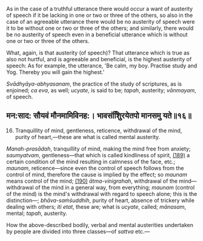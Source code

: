 As in the case of a truthful utterance there would occur a want of austerity of speech if it be lacking in one or two or three of the others, so also in the case of an agreeable utterance there would be no austerity of speech were it to be without one or two or three of the others; and similarly, there would be no austerity of speech even in a beneficial utterance which is without one or two or three of the others.

What, again, is that austerity (of speech)? That utterance which is true as also not hurtful, and is agreeable and beneficial, is the highest austerity of speech: As for example, the utterance, 'Be calm, my boy. Practise study and Yog. Thereby you will gain the highest.'

*Svādhyāya-abhyasanam*, the practice of the study of scriptures, as is enjoined; *ca eva*, as well; *ucyate*, is said to be; *tapah*, austerity; *vānmayam*, of speech.

## मन:साद: सौयवं मौनमामिविनह:। भावसंशुििरयेतपो मानसमु यते॥१६॥

16. Tranquillity of mind, gentleness, reticence, withdrawal of the mind, purity of heart,—these are what is called mental austerity.

*Manah-prasādah*, tranquillity of mind, making the mind free from anxiety; *saumyatvam*, gentleness—that which is called kindliness of spirit, [\(189\)](#page--1-0) a certain condition of the mind resulting in calmness of the face, etc.; *maunam*, reticence—since even the control of speech follows from the control of mind, therefore the cause is implied by the effect; so *maunam* means control of the mind; [\(190\)](#page--1-1) *ātma-vinigrahah*, withdrawal of the mind—withdrawal of the mind in a general way, from everything; *maunam* (control of the mind) is the mind's withdrawal with regard to speech alone; this is the distinction—; *bhāva-saṁśuddhih*, purity of heart, absence of trickery while dealing with others; *iti etat*, these are; what is *ucyate*, called; *mānasam*, mental; *tapah*, austerity.

How the above-described bodily, verbal and mental austerities undertaken by people are divided into three classes—of *sattva* etc.—